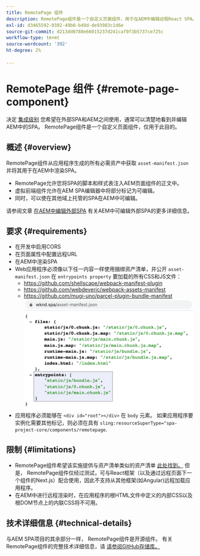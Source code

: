 ```yaml
---
title: RemotePage 组件
description: RemotePage组件是一个自定义页面组件，用于在AEM中编辑远程React SPA。
exl-id: d3465592-0392-49b0-b49d-de93983c1d6e
source-git-commit: d213dd0788e66015237d241caf0f3b5737ce725c
workflow-type: tm+mt
source-wordcount: '392'
ht-degree: 2%

---
```


# RemotePage 组件 {#remote-page-component}

决定 [集成级别](/help/implementing/developing/headful-headless.md) 您希望在外部SPA和AEM之间使用，通常可以清楚地看到并编辑AEM中的SPA。 RemotePage组件是一个自定义页面组件，仅用于此目的。

## 概述 {#overview}

RemotePage组件从应用程序生成的所有必需资产中获取 `asset-manifest.json` 并将其用于在AEM中渲染SPA。

* RemotePage允许您将SPA的脚本和样式表注入AEM页面组件的正文中。
* 虚拟前端组件允许在AEM SPA编辑器中将部分标记为可编辑。
* 同时，可以使在其他域上托管的SPA在AEM中可编辑。

请参阅文章 [在AEM中编辑外部SPA](editing-external-spa.md) 有关AEM中可编辑外部SPA的更多详细信息。

## 要求 {#requirements}

* 在开发中启用CORS
* 在页面属性中配置远程URL
* 在AEM中渲染SPA
* Web应用程序必须像以下任一内容一样使用捆绑资产清单，并公开 `asset-manifest.json` 在 `entrypoints property` 要加载的所有CSS和JS文件：
   * https://github.com/shellscape/webpack-manifest-plugin
   * https://github.com/webdeveric/webpack-assets-manifest
   * https://github.com/mugi-uno/parcel-plugin-bundle-manifest
      ![entrypoints属性示例](assets/asset-manifest-entrypoints.png)
* 应用程序必须能够在 `<div id="root"></div>` 在 `body` 元素。 如果应用程序要实例化需要其他标记，则必须在具有 `sling:resourceSuperType="spa-project-core/components/remotepage`.

## 限制 {#limitations}

* RemotePage组件希望该实施提供与资产清单类似的资产清单 [此处找到。](https://github.com/shellscape/webpack-manifest-plugin) 但是， RemotePage组件仅经过测试，可与React框架（以及通过远程页面下一个组件的Next.js）配合使用，因此不支持从其他框架(如Angular)远程加载应用程序。
* 在AEM中进行远程渲染时，在应用程序的根HTML文件中定义的内部CSS以及根DOM节点上的内联CSS将不可用。

## 技术详细信息 {#technical-details}

与AEM SPA项目的其余部分一样， RemotePage组件是开源组件。 有关RemotePage组件的完整技术详细信息，请 [请参阅GitHub存储库。](https://github.com/adobe/aem-spa-project-core/tree/master/ui.apps/src/main/content/jcr_root/apps/spa-project-core/components/remotepage)
